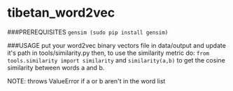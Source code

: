 # tibetan_word2vec

###PREREQUISITES
```gensim (sudo pip install gensim)```

###USAGE
put your word2vec binary vectors file in data/output and update it's path in tools/similarity.py
then, to use the similarity metric do:
```from tools.similarity import similarity```
and ```similarity(a,b)``` to get the cosine similarity between words a and b.

NOTE: throws ValueError if a or b aren't in the word list
